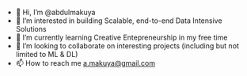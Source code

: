 - 👋 Hi, I’m @abdulmakuya
- 👀 I’m interested in building Scalable, end-to-end Data Intensive Solutions
- 🌱 I’m currently learning Creative Entepreneurship in my free time
- 💞️ I’m looking to collaborate on interesting projects (including but not limited to ML & DL)
- 📫 How to reach me a.makuya@gmail.com

<!---
abdulmakuya/abdulmakuya is a ✨ special ✨ repository because its `README.md` (this file) appears on your GitHub profile.
You can click the Preview link to take a look at your changes.
--->
